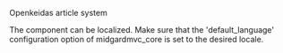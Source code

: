 Openkeidas article system

The component can be localized. Make sure that the 'default_language'
configuration option of midgardmvc_core is set to the desired locale.